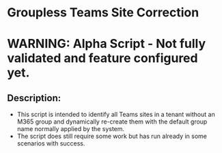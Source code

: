# Groupless Teams Site Correction
# WARNING: Alpha Script - Not fully validated and feature configured yet.

## Description:
- This script is intended to identify all Teams sites in a tenant without an M365 group and dynamically re-create them with the default group name normally applied by the system.
- The script does still require some work but has run already in some scenarios with success.
